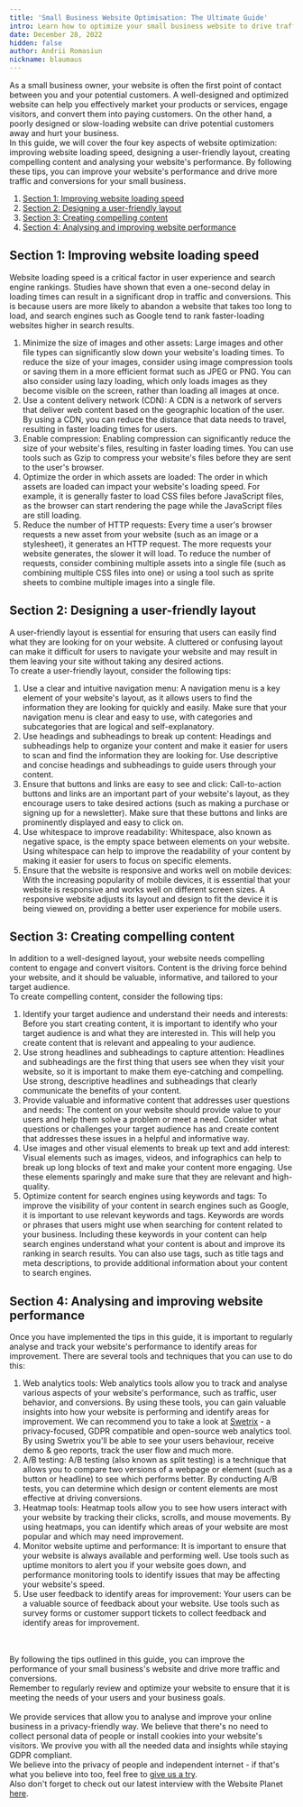 ```yaml
---
title: 'Small Business Website Optimisation: The Ultimate Guide'
intro: Learn how to optimize your small business website to drive traffic and conversions. Our guide covers website loading speed, layout, content, and performance analysis tools. Follow these tips to improve your website's performance and drive more traffic.
date: December 28, 2022
hidden: false
author: Andrii Romasiun
nickname: blaumaus
---
```


As a small business owner, your website is often the first point of contact between you and your potential customers. A well-designed and optimized website can help you effectively market your products or services, engage visitors, and convert them into paying customers. On the other hand, a poorly designed or slow-loading website can drive potential customers away and hurt your business.
<br />
In this guide, we will cover the four key aspects of website optimization: improving website loading speed, designing a user-friendly layout, creating compelling content and analysing your website's performance. By following these tips, you can improve your website's performance and drive more traffic and conversions for your small business.

<ol>
  <li>
    <a href="#s1">
        Section 1: Improving website loading speed
    </a>
  </li>

  <li>
    <a href="#s2">
        Section 2: Designing a user-friendly layout
    </a>
  </li>

  <li>
    <a href="#s3">
        Section 3: Creating compelling content
    </a>
  </li>

  <li>
    <a href="#s4">
        Section 4: Analysing and improving website performance
    </a>
  </li>
</ol>

<h2 id="s1">
  Section 1: Improving website loading speed
</h2>

Website loading speed is a critical factor in user experience and search engine rankings. Studies have shown that even a one-second delay in loading times can result in a significant drop in traffic and conversions. This is because users are more likely to abandon a website that takes too long to load, and search engines such as Google tend to rank faster-loading websites higher in search results.
<br />

<ol>
  <li>
    Minimize the size of images and other assets: Large images and other file types can significantly slow down your website's loading times. To reduce the size of your images, consider using image compression tools or saving them in a more efficient format such as JPEG or PNG. You can also consider using lazy loading, which only loads images as they become visible on the screen, rather than loading all images at once.
  </li>
  <li>
    Use a content delivery network (CDN): A CDN is a network of servers that deliver web content based on the geographic location of the user. By using a CDN, you can reduce the distance that data needs to travel, resulting in faster loading times for users.
  </li>
  <li>
    Enable compression: Enabling compression can significantly reduce the size of your website's files, resulting in faster loading times. You can use tools such as Gzip to compress your website's files before they are sent to the user's browser.
  </li>
  <li>
    Optimize the order in which assets are loaded: The order in which assets are loaded can impact your website's loading speed. For example, it is generally faster to load CSS files before JavaScript files, as the browser can start rendering the page while the JavaScript files are still loading.
  </li>
  <li>
    Reduce the number of HTTP requests: Every time a user's browser requests a new asset from your website (such as an image or a stylesheet), it generates an HTTP request. The more requests your website generates, the slower it will load. To reduce the number of requests, consider combining multiple assets into a single file (such as combining multiple CSS files into one) or using a tool such as sprite sheets to combine multiple images into a single file.
  </li>
</ol>

<h2 id="s2">
  Section 2: Designing a user-friendly layout
</h2>

A user-friendly layout is essential for ensuring that users can easily find what they are looking for on your website. A cluttered or confusing layout can make it difficult for users to navigate your website and may result in them leaving your site without taking any desired actions.
<br />
To create a user-friendly layout, consider the following tips:

<ol>
  <li>
    Use a clear and intuitive navigation menu: A navigation menu is a key element of your website's layout, as it allows users to find the information they are looking for quickly and easily. Make sure that your navigation menu is clear and easy to use, with categories and subcategories that are logical and self-explanatory.
  </li>
  <li>
    Use headings and subheadings to break up content: Headings and subheadings help to organize your content and make it easier for users to scan and find the information they are looking for. Use descriptive and concise headings and subheadings to guide users through your content.
  </li>
  <li>
    Ensure that buttons and links are easy to see and click: Call-to-action buttons and links are an important part of your website's layout, as they encourage users to take desired actions (such as making a purchase or signing up for a newsletter). Make sure that these buttons and links are prominently displayed and easy to click on.
  </li>
  <li>
    Use whitespace to improve readability: Whitespace, also known as negative space, is the empty space between elements on your website. Using whitespace can help to improve the readability of your content by making it easier for users to focus on specific elements.
  </li>
  <li>
    Ensure that the website is responsive and works well on mobile devices: With the increasing popularity of mobile devices, it is essential that your website is responsive and works well on different screen sizes. A responsive website adjusts its layout and design to fit the device it is being viewed on, providing a better user experience for mobile users.
  </li>
</ol>

<h2 id="s3">
  Section 3: Creating compelling content
</h2>

In addition to a well-designed layout, your website needs compelling content to engage and convert visitors. Content is the driving force behind your website, and it should be valuable, informative, and tailored to your target audience.
<br />
To create compelling content, consider the following tips:
<br />

<ol>
  <li>
    Identify your target audience and understand their needs and interests: Before you start creating content, it is important to identify who your target audience is and what they are interested in. This will help you create content that is relevant and appealing to your audience.
  </li>
  <li>
    Use strong headlines and subheadings to capture attention: Headlines and subheadings are the first thing that users see when they visit your website, so it is important to make them eye-catching and compelling. Use strong, descriptive headlines and subheadings that clearly communicate the benefits of your content.
  </li>
  <li>
    Provide valuable and informative content that addresses user questions and needs: The content on your website should provide value to your users and help them solve a problem or meet a need. Consider what questions or challenges your target audience has and create content that addresses these issues in a helpful and informative way.
  </li>
  <li>
    Use images and other visual elements to break up text and add interest: Visual elements such as images, videos, and infographics can help to break up long blocks of text and make your content more engaging. Use these elements sparingly and make sure that they are relevant and high-quality.
  </li>
  <li>
    Optimize content for search engines using keywords and tags: To improve the visibility of your content in search engines such as Google, it is important to use relevant keywords and tags. Keywords are words or phrases that users might use when searching for content related to your business. Including these keywords in your content can help search engines understand what your content is about and improve its ranking in search results. You can also use tags, such as title tags and meta descriptions, to provide additional information about your content to search engines.
  </li>
</ol>

<h2 id="s4">
  Section 4: Analysing and improving website performance
</h2>
Once you have implemented the tips in this guide, it is important to regularly analyse and track your website's performance to identify areas for improvement. There are several tools and techniques that you can use to do this:

<ol>
  <li>
    Web analytics tools: Web analytics tools allow you to track and analyse various aspects of your website's performance, such as traffic, user behavior, and conversions. By using these tools, you can gain valuable insights into how your website is performing and identify areas for improvement. We can recommend you to take a look at <a href="https://swetrix.com" target="_blank" rel="noreferrer noopener">Swetrix</a> - a privacy-focused, GDPR compatible and open-source web analytics tool. By using Swetrix you'll be able to see your users behaviour, receive demo & geo reports, track the user flow and much more.
  </li>
  <li>
    A/B testing: A/B testing (also known as split testing) is a technique that allows you to compare two versions of a webpage or element (such as a button or headline) to see which performs better. By conducting A/B tests, you can determine which design or content elements are most effective at driving conversions.
  </li>
  <li>
    Heatmap tools: Heatmap tools allow you to see how users interact with your website by tracking their clicks, scrolls, and mouse movements. By using heatmaps, you can identify which areas of your website are most popular and which may need improvement.
  </li>
  <li>
    Monitor website uptime and performance: It is important to ensure that your website is always available and performing well. Use tools such as uptime monitors to alert you if your website goes down, and performance monitoring tools to identify issues that may be affecting your website's speed.
  </li>
  <li>
    Use user feedback to identify areas for improvement: Your users can be a valuable source of feedback about your website. Use tools such as survey forms or customer support tickets to collect feedback and identify areas for improvement.
  </li>
</ol>

<br />
<br />
By following the tips outlined in this guide, you can improve the performance of your small business's website and drive more traffic and conversions.
<br />
Remember to regularly review and optimize your website to ensure that it is meeting the needs of your users and your business goals.
<br /><br />
We provide services that allow you to analyse and improve your online business in a privacy-friendly way. We believe that there's no need to collect personal data of people or install cookies into your website's visitors. We provive you with all the needed data and insights while staying GDPR compliant.
<br />
We believe into the privacy of people and independent internet - if that's what you believe into too, feel free to <a href="https://swetrix.com" target="_blank" rel="noreferrer noopener">give us a try</a>.

<br />
Also don't forget to check out our latest interview with the Website Planet <a href="https://www.websiteplanet.com/blog/swetrix-interview/" target="_blank" rel="noreferrer noopener">here</a>.
